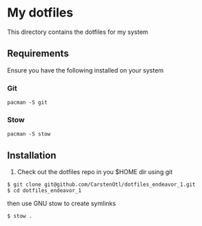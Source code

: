 # My dotfiles 

This directory contains the dotfiles for my system 

## Requirements

Ensure you have the following installed on your system

### Git 

```
pacman -S git
```

### Stow
```
pacman -S stow
```

## Installation

1. Check out the dotfiles repo in you $HOME dir using git 
```
$ git clone git@github.com/CarstenOtl/dotfiles_endeavor_1.git
$ cd dotfiles_endeavor_1
```

then use GNU stow to create symlinks

```
$ stow .
```

